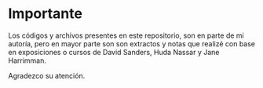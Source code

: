 # Importante
Los códigos y archivos presentes en este repositorio, son 
en parte de mi autoría, pero en mayor parte son son extractos y notas 
que realizé con base en exposiciones o cursos de David Sanders, 
Huda Nassar y Jane Harrimman.

Agradezco su atención.
